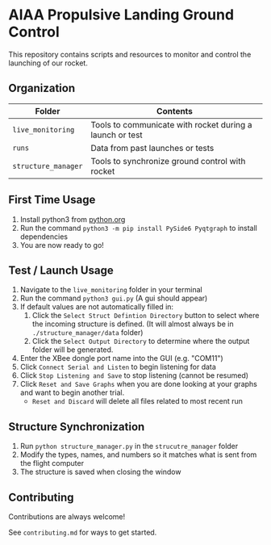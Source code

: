 

# AIAA Propulsive Landing Ground Control

This repository contains scripts and resources to monitor and control the launching of our rocket.

## Organization

 
|Folder|Contents|
|--|--|
|`live_monitoring`|Tools to communicate with rocket during a launch or test|
|`runs`|Data from past launches or tests
|`structure_manager`|Tools to synchronize ground control with rocket 

## First Time Usage
 1. Install python3 from [python.org](https://www.python.org/downloads/)
 3. Run the command `python3 -m pip install PySide6 Pyqtgraph` to install dependencies
 4. You are now ready to go!

## Test / Launch Usage

 1. Navigate to the `live_monitoring` folder in your terminal
 2. Run the command `python3 gui.py` (A gui should appear)
 3. If default values are not automatically filled in:
     1. Click the `Select Struct Defintion Directory` button to select where the incoming structure is defined. (It will almost always be in `./structure_manager/data` folder)
     2. Click the `Select Output Directory` to determine where the output folder will be generated.
 4. Enter the XBee dongle port name into the GUI (e.g. "COM11")
 5. Click `Connect Serial and Listen` to begin listening for data
 6. Click `Stop Listening and Save` to stop listening (cannot be resumed)
 7. Click `Reset and Save Graphs` when you are done looking at your graphs and want to begin another trial.
     * `Reset and Discard` will delete all files related to most recent run
  
  ## Structure Synchronization
  
 1. Run `python structure_manager.py` in the `strucutre_manager` folder
 2. Modify the types, names, and numbers so it matches what is sent from the flight computer
 3. The structure is saved when closing the window

## Contributing

Contributions are always welcome!

See `contributing.md` for ways to get started.
